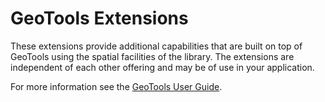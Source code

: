 GeoTools Extensions
===================

These extensions provide additional capabilities that are built on top of GeoTools using the spatial facilities of the library. The extensions are independent of each other offering and may be of use in your application.

For more information see the [GeoTools User Guide](https://docs.geotools.org/latest/userguide/welcome/architecture.html).